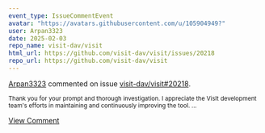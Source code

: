 ```yaml
---
event_type: IssueCommentEvent
avatar: "https://avatars.githubusercontent.com/u/105904949?"
user: Arpan3323
date: 2025-02-03
repo_name: visit-dav/visit
html_url: https://github.com/visit-dav/visit/issues/20218
repo_url: https://github.com/visit-dav/visit
---
```


<a href='https://github.com/Arpan3323' target='_blank'>Arpan3323</a> commented on issue <a href='https://github.com/visit-dav/visit/issues/20218' target='_blank'>visit-dav/visit#20218</a>.

<small>Thank you for your prompt and thorough investigation. I appreciate the VisIt development team's efforts in maintaining and continuously improving the tool. ...</small>

<a href='https://github.com/visit-dav/visit/issues/20218' target='_blank'>View Comment</a>